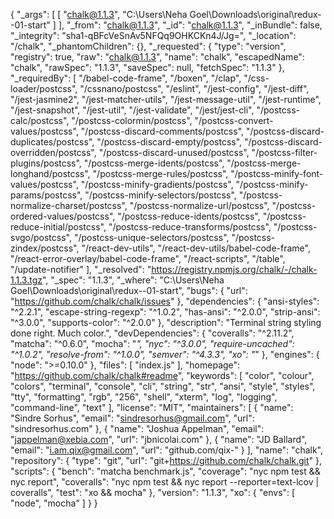 {
  "_args": [
    [
      "chalk@1.1.3",
      "C:\\Users\\Neha Goel\\Downloads\\original\\redux--01-start"
    ]
  ],
  "_from": "chalk@1.1.3",
  "_id": "chalk@1.1.3",
  "_inBundle": false,
  "_integrity": "sha1-qBFcVeSnAv5NFQq9OHKCKn4J/Jg=",
  "_location": "/chalk",
  "_phantomChildren": {},
  "_requested": {
    "type": "version",
    "registry": true,
    "raw": "chalk@1.1.3",
    "name": "chalk",
    "escapedName": "chalk",
    "rawSpec": "1.1.3",
    "saveSpec": null,
    "fetchSpec": "1.1.3"
  },
  "_requiredBy": [
    "/babel-code-frame",
    "/boxen",
    "/clap",
    "/css-loader/postcss",
    "/cssnano/postcss",
    "/eslint",
    "/jest-config",
    "/jest-diff",
    "/jest-jasmine2",
    "/jest-matcher-utils",
    "/jest-message-util",
    "/jest-runtime",
    "/jest-snapshot",
    "/jest-util",
    "/jest-validate",
    "/jest/jest-cli",
    "/postcss-calc/postcss",
    "/postcss-colormin/postcss",
    "/postcss-convert-values/postcss",
    "/postcss-discard-comments/postcss",
    "/postcss-discard-duplicates/postcss",
    "/postcss-discard-empty/postcss",
    "/postcss-discard-overridden/postcss",
    "/postcss-discard-unused/postcss",
    "/postcss-filter-plugins/postcss",
    "/postcss-merge-idents/postcss",
    "/postcss-merge-longhand/postcss",
    "/postcss-merge-rules/postcss",
    "/postcss-minify-font-values/postcss",
    "/postcss-minify-gradients/postcss",
    "/postcss-minify-params/postcss",
    "/postcss-minify-selectors/postcss",
    "/postcss-normalize-charset/postcss",
    "/postcss-normalize-url/postcss",
    "/postcss-ordered-values/postcss",
    "/postcss-reduce-idents/postcss",
    "/postcss-reduce-initial/postcss",
    "/postcss-reduce-transforms/postcss",
    "/postcss-svgo/postcss",
    "/postcss-unique-selectors/postcss",
    "/postcss-zindex/postcss",
    "/react-dev-utils",
    "/react-dev-utils/babel-code-frame",
    "/react-error-overlay/babel-code-frame",
    "/react-scripts",
    "/table",
    "/update-notifier"
  ],
  "_resolved": "https://registry.npmjs.org/chalk/-/chalk-1.1.3.tgz",
  "_spec": "1.1.3",
  "_where": "C:\\Users\\Neha Goel\\Downloads\\original\\redux--01-start",
  "bugs": {
    "url": "https://github.com/chalk/chalk/issues"
  },
  "dependencies": {
    "ansi-styles": "^2.2.1",
    "escape-string-regexp": "^1.0.2",
    "has-ansi": "^2.0.0",
    "strip-ansi": "^3.0.0",
    "supports-color": "^2.0.0"
  },
  "description": "Terminal string styling done right. Much color.",
  "devDependencies": {
    "coveralls": "^2.11.2",
    "matcha": "^0.6.0",
    "mocha": "*",
    "nyc": "^3.0.0",
    "require-uncached": "^1.0.2",
    "resolve-from": "^1.0.0",
    "semver": "^4.3.3",
    "xo": "*"
  },
  "engines": {
    "node": ">=0.10.0"
  },
  "files": [
    "index.js"
  ],
  "homepage": "https://github.com/chalk/chalk#readme",
  "keywords": [
    "color",
    "colour",
    "colors",
    "terminal",
    "console",
    "cli",
    "string",
    "str",
    "ansi",
    "style",
    "styles",
    "tty",
    "formatting",
    "rgb",
    "256",
    "shell",
    "xterm",
    "log",
    "logging",
    "command-line",
    "text"
  ],
  "license": "MIT",
  "maintainers": [
    {
      "name": "Sindre Sorhus",
      "email": "sindresorhus@gmail.com",
      "url": "sindresorhus.com"
    },
    {
      "name": "Joshua Appelman",
      "email": "jappelman@xebia.com",
      "url": "jbnicolai.com"
    },
    {
      "name": "JD Ballard",
      "email": "i.am.qix@gmail.com",
      "url": "github.com/qix-"
    }
  ],
  "name": "chalk",
  "repository": {
    "type": "git",
    "url": "git+https://github.com/chalk/chalk.git"
  },
  "scripts": {
    "bench": "matcha benchmark.js",
    "coverage": "nyc npm test && nyc report",
    "coveralls": "nyc npm test && nyc report --reporter=text-lcov | coveralls",
    "test": "xo && mocha"
  },
  "version": "1.1.3",
  "xo": {
    "envs": [
      "node",
      "mocha"
    ]
  }
}
